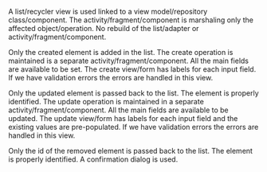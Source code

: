 A list/recycler view is used linked to a view model/repository class/component. The activity/fragment/component is marshaling only the affected object/operation. No rebuild of the list/adapter or activity/fragment/component.

﻿Only the created element is added in the list. The create operation is maintained is a separate activity/fragment/component. All the main fields are available to be set. The create view/form has labels for each input field. If we have validation errors the errors are handled in this view.

﻿Only the updated element is passed back to the list. The element is properly identified. The update operation is maintained in a separate activity/fragment/component. All the main fields are available to be updated. The update view/form has labels for each input field and the existing values are pre-populated. If we have validation errors the errors are handled in this view.

﻿Only the id of the removed element is passed back to the list. The element is properly identified. A confirmation dialog is used.
